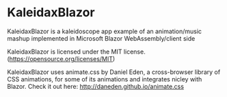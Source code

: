 # KaleidaxBlazor
 KaleidaxBlazor is a kaleidoscope app example of an animation/music mashup implemented in Microsoft Blazor WebAssembly/client side
 
 KaleidaxBlazor is licensed under the MIT license. (https://opensource.org/licenses/MIT)
 
 KaleidaxBlazor uses animate.css by Daniel Eden, a cross-browser library of CSS animations, for some of its animations and integrates      nicley with Blazor.
 Check it out here: http://daneden.github.io/animate.css
